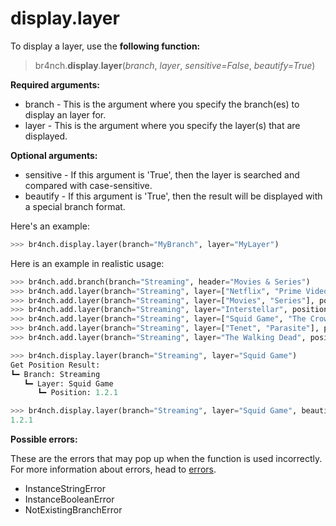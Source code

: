 # display.layer

To display a layer, use the **following function:**

> br4nch.**display**.**layer**(*branch*, *layer*, *sensitive=False*, *beautify=True*)

**Required arguments:**

- branch - This is the argument where you specify the branch(es) to display an layer for.
- layer - This is the argument where you specify the layer(s) that are displayed.

**Optional arguments:**

- sensitive - If this argument is 'True', then the layer is searched and compared with case-sensitive.
- beautify - If this argument is 'True', then the result will be displayed with a special branch format.

Here's an example:

```python
>>> br4nch.display.layer(branch="MyBranch", layer="MyLayer")
```

Here is an example in realistic usage:

```python
>>> br4nch.add.branch(branch="Streaming", header="Movies & Series")
>>> br4nch.add.layer(branch="Streaming", layer=["Netflix", "Prime Video"], position="0")
>>> br4nch.add.layer(branch="Streaming", layer=["Movies", "Series"], position="*")
>>> br4nch.add.layer(branch="Streaming", layer="Interstellar", position="1.1")
>>> br4nch.add.layer(branch="Streaming", layer=["Squid Game", "The Crown"], position="1.2")
>>> br4nch.add.layer(branch="Streaming", layer=["Tenet", "Parasite"], position="2.1")
>>> br4nch.add.layer(branch="Streaming", layer="The Walking Dead", position="2.2")

>>> br4nch.display.layer(branch="Streaming", layer="Squid Game")
Get Position Result:
┗━ Branch: Streaming
   ┗━ Layer: Squid Game
      ┗━ Position: 1.2.1

>>> br4nch.display.layer(branch="Streaming", layer="Squid Game", beautify=False)
1.2.1
```

**Possible errors:**

These are the errors that may pop up when the function is used incorrectly. For more information about errors, head to [errors](../../guides/errors.md).

- InstanceStringError
- InstanceBooleanError
- NotExistingBranchError

